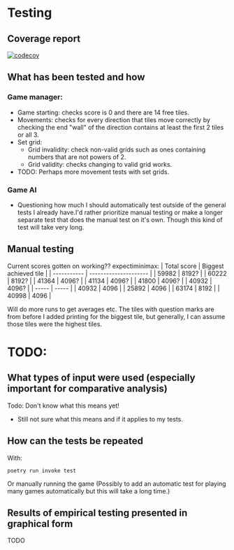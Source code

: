 # Testing
## Coverage report
[![codecov](https://codecov.io/gh/Eoyie/algolabra/graph/badge.svg?token=8VRGDBTIUH)](https://codecov.io/gh/Eoyie/algolabra)

## What has been tested and how
### Game manager:
- Game starting: checks score is 0 and there are 14 free tiles.
- Movements: checks for every direction that tiles move correctly by checking the end "wall" of the direction contains at least the first 2 tiles or all 3.
- Set grid:
  - Grid invalidity: check non-valid grids such as ones containing numbers that are not powers of 2.
  - Grid validity: checks changing to valid grid works.
- TODO: Perhaps more movement tests with set grids.
### Game AI
- Questioning how much I should automatically test outside of the general tests I already have.I'd rather prioritize manual testing or make a longer separate test that does the manual test on it's own. Though this kind of test will take very long.

## Manual testing
Current scores gotten on working?? expectiminimax:
| Total score | Biggest achieved tile |
| ----------- | --------------------- |
| 59982 | 8192? |
| 60222 | 8192? |
| 41364 | 4096? |
| 41134 | 4096? |
| 41800 | 4096? |
| 40932 | 4096? |
| ----- | ----- |
| 40932 | 4096 |
| 25892 | 4096 |
| 63174 | 8192 |
| 40998 | 4096 |

Will do more runs to get averages etc. The tiles with question marks are from before I added printing for the biggest tile, but generally, I can assume those tiles were the highest tiles.


# TODO:
## What types of input were used (especially important for comparative analysis)
Todo: Don't know what this means yet!
- Still not sure what this means and if it applies to my tests.

## How can the tests be repeated
With:
```
poetry run invoke test
```
Or manually running the game (Possibly to add an automatic test for playing many games automatically but this will take a long time.)

## Results of empirical testing presented in graphical form
TODO
